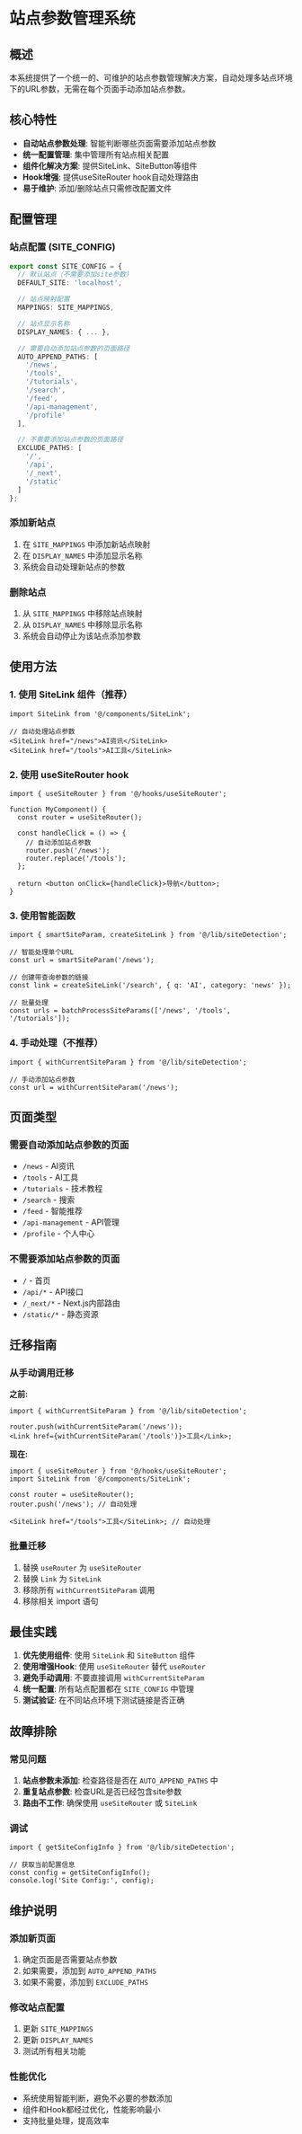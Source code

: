 # 站点参数管理系统

## 概述

本系统提供了一个统一的、可维护的站点参数管理解决方案，自动处理多站点环境下的URL参数，无需在每个页面手动添加站点参数。

## 核心特性

- **自动站点参数处理**: 智能判断哪些页面需要添加站点参数
- **统一配置管理**: 集中管理所有站点相关配置
- **组件化解决方案**: 提供SiteLink、SiteButton等组件
- **Hook增强**: 提供useSiteRouter hook自动处理路由
- **易于维护**: 添加/删除站点只需修改配置文件

## 配置管理

### 站点配置 (SITE_CONFIG)

```typescript
export const SITE_CONFIG = {
  // 默认站点（不需要添加site参数）
  DEFAULT_SITE: 'localhost',

  // 站点映射配置
  MAPPINGS: SITE_MAPPINGS,

  // 站点显示名称
  DISPLAY_NAMES: { ... },

  // 需要自动添加站点参数的页面路径
  AUTO_APPEND_PATHS: [
    '/news',
    '/tools',
    '/tutorials',
    '/search',
    '/feed',
    '/api-management',
    '/profile'
  ],

  // 不需要添加站点参数的页面路径
  EXCLUDE_PATHS: [
    '/',
    '/api',
    '/_next',
    '/static'
  ]
};
```

### 添加新站点

1. 在 `SITE_MAPPINGS` 中添加新站点映射
2. 在 `DISPLAY_NAMES` 中添加显示名称
3. 系统会自动处理新站点的参数

### 删除站点

1. 从 `SITE_MAPPINGS` 中移除站点映射
2. 从 `DISPLAY_NAMES` 中移除显示名称
3. 系统会自动停止为该站点添加参数

## 使用方法

### 1. 使用 SiteLink 组件（推荐）

```tsx
import SiteLink from '@/components/SiteLink';

// 自动处理站点参数
<SiteLink href="/news">AI资讯</SiteLink>
<SiteLink href="/tools">AI工具</SiteLink>
```

### 2. 使用 useSiteRouter hook

```tsx
import { useSiteRouter } from '@/hooks/useSiteRouter';

function MyComponent() {
  const router = useSiteRouter();

  const handleClick = () => {
    // 自动添加站点参数
    router.push('/news');
    router.replace('/tools');
  };

  return <button onClick={handleClick}>导航</button>;
}
```

### 3. 使用智能函数

```tsx
import { smartSiteParam, createSiteLink } from '@/lib/siteDetection';

// 智能处理单个URL
const url = smartSiteParam('/news');

// 创建带查询参数的链接
const link = createSiteLink('/search', { q: 'AI', category: 'news' });

// 批量处理
const urls = batchProcessSiteParams(['/news', '/tools', '/tutorials']);
```

### 4. 手动处理（不推荐）

```tsx
import { withCurrentSiteParam } from '@/lib/siteDetection';

// 手动添加站点参数
const url = withCurrentSiteParam('/news');
```

## 页面类型

### 需要自动添加站点参数的页面

- `/news` - AI资讯
- `/tools` - AI工具
- `/tutorials` - 技术教程
- `/search` - 搜索
- `/feed` - 智能推荐
- `/api-management` - API管理
- `/profile` - 个人中心

### 不需要添加站点参数的页面

- `/` - 首页
- `/api/*` - API接口
- `/_next/*` - Next.js内部路由
- `/static/*` - 静态资源

## 迁移指南

### 从手动调用迁移

**之前:**

```tsx
import { withCurrentSiteParam } from '@/lib/siteDetection';

router.push(withCurrentSiteParam('/news'));
<Link href={withCurrentSiteParam('/tools')}>工具</Link>;
```

**现在:**

```tsx
import { useSiteRouter } from '@/hooks/useSiteRouter';
import SiteLink from '@/components/SiteLink';

const router = useSiteRouter();
router.push('/news'); // 自动处理

<SiteLink href="/tools">工具</SiteLink>; // 自动处理
```

### 批量迁移

1. 替换 `useRouter` 为 `useSiteRouter`
2. 替换 `Link` 为 `SiteLink`
3. 移除所有 `withCurrentSiteParam` 调用
4. 移除相关 import 语句

## 最佳实践

1. **优先使用组件**: 使用 `SiteLink` 和 `SiteButton` 组件
2. **使用增强Hook**: 使用 `useSiteRouter` 替代 `useRouter`
3. **避免手动调用**: 不要直接调用 `withCurrentSiteParam`
4. **统一配置**: 所有站点配置都在 `SITE_CONFIG` 中管理
5. **测试验证**: 在不同站点环境下测试链接是否正确

## 故障排除

### 常见问题

1. **站点参数未添加**: 检查路径是否在 `AUTO_APPEND_PATHS` 中
2. **重复站点参数**: 检查URL是否已经包含site参数
3. **路由不工作**: 确保使用 `useSiteRouter` 或 `SiteLink`

### 调试

```tsx
import { getSiteConfigInfo } from '@/lib/siteDetection';

// 获取当前配置信息
const config = getSiteConfigInfo();
console.log('Site Config:', config);
```

## 维护说明

### 添加新页面

1. 确定页面是否需要站点参数
2. 如果需要，添加到 `AUTO_APPEND_PATHS`
3. 如果不需要，添加到 `EXCLUDE_PATHS`

### 修改站点配置

1. 更新 `SITE_MAPPINGS`
2. 更新 `DISPLAY_NAMES`
3. 测试所有相关功能

### 性能优化

- 系统使用智能判断，避免不必要的参数添加
- 组件和Hook都经过优化，性能影响最小
- 支持批量处理，提高效率
